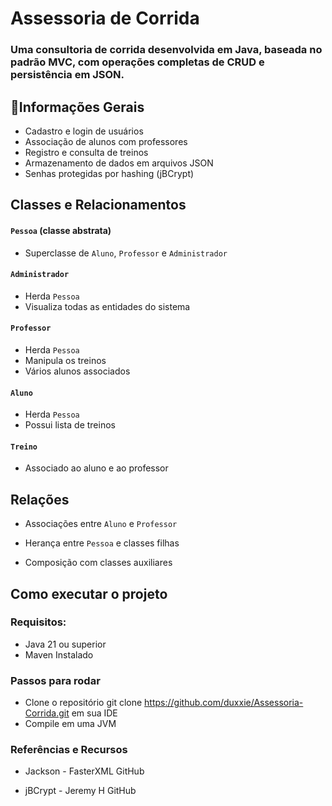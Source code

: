 # Assessoria de Corrida

### Uma consultoria de corrida desenvolvida em Java, baseada no padrão MVC, com operações completas de CRUD e persistência em JSON. 

## 🚩Informações Gerais

- Cadastro e login de usuários
- Associação de alunos com professores
- Registro e consulta de treinos
- Armazenamento de dados em arquivos JSON
- Senhas protegidas por hashing (jBCrypt)

## Classes e Relacionamentos

#### `Pessoa` (classe abstrata)
- Superclasse de `Aluno`, `Professor` e `Administrador`

#### `Administrador`
- Herda `Pessoa`
- Visualiza todas as entidades do sistema

#### `Professor`
- Herda `Pessoa`
- Manipula os treinos
- Vários alunos associados

#### `Aluno`
- Herda `Pessoa`
- Possui lista de treinos

#### `Treino`
- Associado ao aluno e ao professor

## Relações
- Associações entre `Aluno` e `Professor`

- Herança entre `Pessoa` e classes filhas

- Composição com classes auxiliares

## Como executar o projeto
### Requisitos:
- Java 21 ou superior
- Maven Instalado

### Passos para rodar
- Clone o repositório git clone https://github.com/duxxie/Assessoria-Corrida.git em sua IDE
- Compile em uma JVM

### Referências e Recursos
- Jackson - FasterXML GitHub

- jBCrypt - Jeremy H GitHub

